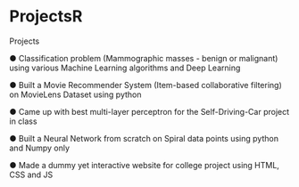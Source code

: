 # ProjectsR
Projects

●	Classification problem (Mammographic masses - benign or malignant) using various Machine Learning algorithms and Deep Learning

●	Built a Movie Recommender System (Item-based collaborative filtering) on MovieLens Dataset using python

●	Came up with best multi-layer perceptron for the Self-Driving-Car project in class

●		Built a Neural Network from scratch on Spiral data points using python and Numpy only

●	Made a dummy yet interactive website for college project using HTML, CSS and JS
 
